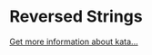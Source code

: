 Reversed Strings
=
[Get more information about kata...](https://www.codewars.com//kata/5168bb5dfe9a00b126000018)